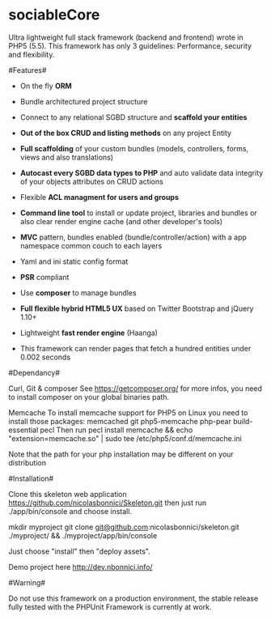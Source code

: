 sociableCore
============

Ultra lightweight full stack framework (backend and frontend) wrote in PHP5 (5.5). This framework has only 3 guidelines: Performance, security and flexibility.

#Features#

* On the fly <strong>ORM</strong>

* Bundle architectured project structure

* Connect to any relational SGBD structure and <strong>scaffold your entities</strong>

* <strong>Out of the box CRUD and listing methods</strong> on any project Entity

* <strong>Full scaffolding</strong> of your custom bundles (models, controllers, forms, views and also translations)

* <strong>Autocast every SGBD data types to PHP</strong> and auto validate data integrity of your objects
    attributes on CRUD actions
    
* Flexible <strong>ACL managment for users and groups</strong>

* <strong>Command line tool</strong> to install or update project, libraries and bundles or also clear render
    engine cache (and other developer's tools)
    
* <strong>MVC</strong> pattern, bundles enabled (bundle/controller/action) with a app namespace common couch to each layers

* Yaml and ini static config format

* <strong>PSR</strong> compliant

* Use <strong>composer</strong> to manage bundles

* <strong>Full flexible hybrid HTML5 UX</strong> based on Twitter Bootstrap and jQuery 1.10+

* Lightweight <strong>fast render engine</strong> (Haanga)

* This framework can render pages that fetch a hundred entities under 0.002 seconds

#Dependancy#

Curl, Git & composer See https://getcomposer.org/ for more infos, you need to install composer on your global binaries path.

Memcache
To install memcache support for PHP5 on Linux you need to install those packages: memcached git php5-memcache php-pear build-essential pecl Then run pecl install memcache && echo "extension=memcache.so" | sudo tee /etc/php5/conf.d/memcache.ini

Note that the path for your php installation may be different on your distribution

#Installation#

Clone this skeleton web application https://github.com/nicolasbonnici/Skeleton.git then just run ./app/bin/console and choose install.

mkdir myproject
git clone git@github.com:nicolasbonnici/skeleton.git ./myproject/ && ./myproject/app/bin/console

Just choose "install" then "deploy assets".

Demo project here http://dev.nbonnici.info/

#Warning#

Do not use this framework on a production environment, the stable release fully tested with the PHPUnit Framework is currently at work.
